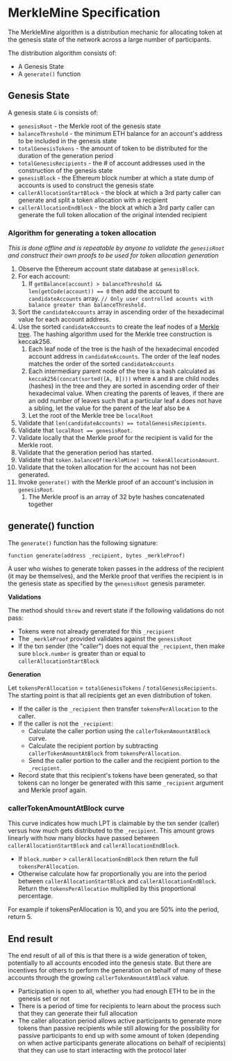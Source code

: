 # MerkleMine Specification

The MerkleMine algorithm is a distribution mechanic for allocating token at the genesis state of the network across a large number of participants.

The distribution algorithm consists of:

* A Genesis State
* A `generate()` function

## Genesis State

A genesis state `G` is consists of:

* `genesisRoot` - the Merkle root of the genesis state
* `balanceThreshold` - the minimum ETH balance for an account's address to be included in the genesis state
* `totalGenesisTokens` - the amount of token to be distributed for the duration of the generation period
* `totalGenesisRecipients` - the # of account addresses used in the construction of the genesis state
* `genesisBlock` - the Ethereum block number at which a state dump of accounts is used to construct the genesis state
* `callerAllocationStartBlock` - the block at which a 3rd party caller can generate and split a token allocation with a recipient
* `callerAllocationEndBlock` - the block at which a 3rd party caller can generate the full token allocation of the original intended recipient

### Algorithm for generating a token allocation

*This is done offline and is repeatable by anyone to validate the `genesisRoot` and construct their own proofs to be used for token allocation generation*

1. Observe the Ethereum account state database at `genesisBlock`.
2. For each account:
    1. If `getBalance(account) > balanceThreshold && len(getCode(account)) == 0` then add the account to `candidateAccounts` array. `// Only user controlled acounts with balance greater than balanceThreshold.`
3. Sort the `candidateAccounts` array in ascending order of the hexadecimal value for each account address.
4. Use the sorted `candidateAccounts` to create the leaf nodes of a [Merkle tree](https://en.wikipedia.org/wiki/Merkle_tree). The hashing algorithm used for the
Merkle tree construction is keccak256.
    1. Each leaf node of the tree is the hash of the hexadecimal encoded account address in `candidateAccounts`. The order of the leaf nodes matches
    the order of the sorted `candidateAccounts`
    2. Each intermediary parent node of the tree is a hash calculated as `keccak256(concat(sorted([A, B])))` where `A` and `B` are child nodes (hashes) in the tree
    and they are sorted in ascending order of their hexadecimal value. When creating the parents of leaves, if there are an odd number of leaves such that a particular
    leaf `A` does not have a sibling, let the value for the parent of the leaf also be `A`
    3. Let the root of the Merkle tree be `localRoot`
5. Validate that `len(candidateAccounts) == totalGenesisRecipients`.
6. Validate that `localRoot == genesisRoot`.
7. Validate locally that the Merkle proof for the recipient is valid for the Merkle root.
8. Validate that the generation period has started.
9. Validate that `token.balanceOf(merkleMine) >= tokenAllocationAmount`.
10. Validate that the token allocation for the account has not been generated.
11. Invoke `generate()` with the Merkle proof of an account's inclusion in `genesisRoot`.
    1. The Merkle proof is an array of 32 byte hashes concatenated together

## generate() function

The `generate()` function has the following signature:

```
function generate(address _recipient, bytes _merkleProof)
```

A user who wishes to generate token passes in the address of the recipient (it may be themselves), and the Merkle proof that verifies the recipient is in the genesis state as specified by the `genesisRoot` genesis parameter.

**Validations**

The method should `throw` and revert state if the following validations do not pass:

* Tokens were not already generated for this `_recipient`
* The `_merkleProof` provided validates against the `genesisRoot`
* If the txn sender (the "caller") does not equal the `_recipient`, then make sure `block.number` is greater than or equal to `callerAllocationStartBlock`

**Generation**

Let `tokensPerAllocation` = `totalGenesisTokens` / `totalGenesisRecipients`. The starting point is that all recipients get an even distribution of token.

* If the caller is the `_recipient` then transfer `tokensPerAllocation` to the caller.
* If the caller is not the `_recipient`:
    * Calculate the caller portion using the `callerTokenAmountAtBlock` curve.
    * Calculate the recipient portion by subtracting `callerTokenAmountAtBlock` from `tokensPerAllocation`.
    * Send the caller portion to the caller and the recipient portion to the `_recipient`.
* Record state that this recipient's tokens have been generated, so that tokens can no longer be generated with this same `_recipient` argument and Merkle proof again.


### callerTokenAmountAtBlock curve

This curve indicates how much LPT is claimable by the txn sender (caller) versus how much gets distributed to the `_recipient`. This amount grows linearly with how many blocks have passed between `callerAllocationStartBlock` and `callerAllocationEndBlock`.

* If `block.number` > `callerAllocationEndBlock` then return the full `tokensPerAllocation`.
* Otherwise calculate how far proportionally you are into the period between `callerAllocationStartBlock` and `callerAllocationEndBlock`. Return the `tokensPerAllocation` multiplied by this proportional percentage.

For example if tokensPerAllocation is 10, and you are 50% into the period, return 5.

## End result

The end result of all of this is that there is a wide generation of token, potentially to all accounts encoded into the genesis state. But there are incentives for others to perform the generation on behalf of many of these accounts through the growing `callerTokenAmountAtBlock` value.

* Participation is open to all, whether you had enough ETH to be in the genesis set or not
* There is a period of time for recipients to learn about the process such that they can generate their full allocation
* The caller allocation period allows active participants to generate more tokens than passive recipients while still allowing for the possibility for passive participants
to end up with some amount of token (depending on when active participants generate allocations on behalf of recipients) that they can use to start
interacting with the protocol later

